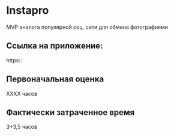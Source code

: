 # Instapro

MVP аналога популярной соц. сети для обмена фотографиями

## Ссылка на приложение:

https::

## Первоначальная оценка

ХХХХ часов

## Фактически затраченное время

3+3,5 часов
